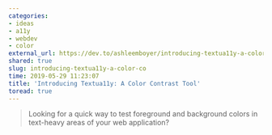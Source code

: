 ```yaml
---
categories:
- ideas
- a11y
- webdev
- color
external_url: https://dev.to/ashleemboyer/introducing-textua11y-a-color-contrast-tool-3o8e
shared: true
slug: introducing-textua11y-a-color-co
time: 2019-05-29 11:23:07
title: 'Introducing Textua11y: A Color Contrast Tool'
toread: true
---
```


> Looking for a quick way to test foreground and background colors in text-heavy areas of your web application?